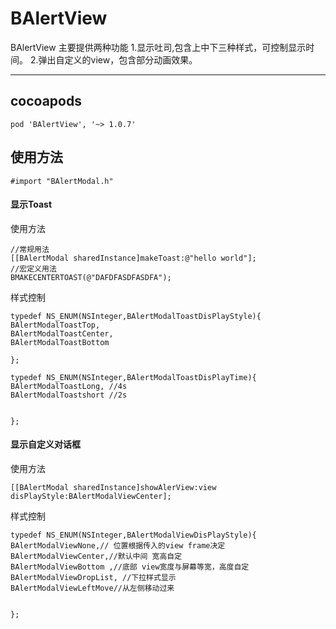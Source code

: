 BAlertView
===================


BAlertView 主要提供两种功能
1.显示吐司,包含上中下三种样式，可控制显示时间。
2.弹出自定义的view，包含部分动画效果。

----------

cocoapods
-------------
```
pod 'BAlertView', '~> 1.0.7'
```
使用方法
-------------

```
#import "BAlertModal.h"
```

#### <i class="icon-file"></i> 显示Toast 
使用方法
```
//常规用法
[[BAlertModal sharedInstance]makeToast:@"hello world"];
//宏定义用法
BMAKECENTERTOAST(@"DAFDFASDFASDFA");
```
样式控制
```
typedef NS_ENUM(NSInteger,BAlertModalToastDisPlayStyle){
BAlertModalToastTop,
BAlertModalToastCenter,
BAlertModalToastBottom

};

typedef NS_ENUM(NSInteger,BAlertModalToastDisPlayTime){
BAlertModalToastLong, //4s
BAlertModalToastshort //2s


};
```
#### <i class="icon-file"></i>  显示自定义对话框

使用方法
```
[[BAlertModal sharedInstance]showAlerView:view disPlayStyle:BAlertModalViewCenter];
```
样式控制
```
typedef NS_ENUM(NSInteger,BAlertModalViewDisPlayStyle){
BAlertModalViewNone,// 位置根据传入的view frame决定
BAlertModalViewCenter,//默认中间 宽高自定
BAlertModalViewBottom ,//底部 view宽度与屏幕等宽，高度自定
BAlertModalViewDropList, //下拉样式显示
BAlertModalViewLeftMove//从左侧移动过来


};
```
